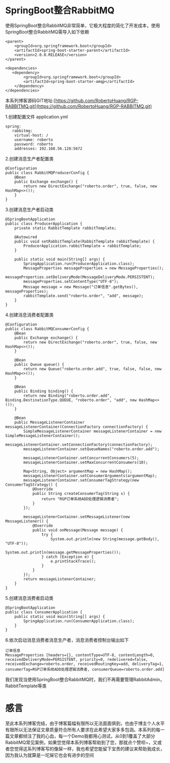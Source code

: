 # SpringBoot整合RabbitMQ
使用SpringBoot整合RabbitMQ非常简单，它极大程度的简化了开发成本，使用SpringBoot整合RabbitMQ需导入如下依赖
```
<parent>
    <groupId>org.springframework.boot</groupId>
    <artifactId>spring-boot-starter-parent</artifactId>
    <version>2.0.0.RELEASE</version>
</parent>

<dependencies>
   <dependency>
        <groupId>org.springframework.boot</groupId>
        <artifactId>spring-boot-starter-amqp</artifactId>
    </dependency>
</dependencies>
```
本系列博客源码GIT地址:[https://github.com/RobertoHuang/RGP-RABBITMQ.git](https://github.com/RobertoHuang/RGP-RABBITMQ.git)

1.创建配置文件 application.yml
```
spring:
   rabbitmq:
    virtual-host: /
    username: roberto
    password: roberto
    addresses: 192.168.56.128:5672
```
2.创建消息生产者配置类
```
@Configuration
public class RabbitMQProducerConfig {
    @Bean
    public Exchange exchange() {
        return new DirectExchange("roberto.order", true, false, new HashMap<>());
    }
}
```
3.创建消息生产者启动类
```
@SpringBootApplication
public class ProducerApplication {
    private static RabbitTemplate rabbitTemplate;

    @Autowired
    public void setRabbitTemplate(RabbitTemplate rabbitTemplate) {
        ProducerApplication.rabbitTemplate = rabbitTemplate;
    }

    public static void main(String[] args) {
        SpringApplication.run(ProducerApplication.class);
        MessageProperties messageProperties = new MessageProperties();
        messageProperties.setDeliveryMode(MessageDeliveryMode.PERSISTENT);
        messageProperties.setContentType("UTF-8");
        Message message = new Message("订单信息".getBytes(), messageProperties);
        rabbitTemplate.send("roberto.order", "add", message);
    }
}
```
4.创建消息消费者配置类
```
@Configuration
public class RabbitMQConsumerConfig {
    @Bean
    public Exchange exchange() {
        return new DirectExchange("roberto.order", true, false, new HashMap<>());
    }

    @Bean
    public Queue queue() {
        return new Queue("roberto.order.add", true, false, false, new HashMap<>());
    }

    @Bean
    public Binding binding() {
        return new Binding("roberto.order.add", Binding.DestinationType.QUEUE, "roberto.order", "add", new HashMap<>());
    }

    @Bean
    public MessageListenerContainer messageListenerContainer(ConnectionFactory connectionFactory) {
        SimpleMessageListenerContainer messageListenerContainer = new SimpleMessageListenerContainer();
        messageListenerContainer.setConnectionFactory(connectionFactory);
        messageListenerContainer.setQueueNames("roberto.order.add");

        messageListenerContainer.setConcurrentConsumers(5);
        messageListenerContainer.setMaxConcurrentConsumers(10);

        Map<String, Object> argumentMap = new HashMap();
        messageListenerContainer.setConsumerArguments(argumentMap);
        messageListenerContainer.setConsumerTagStrategy(new ConsumerTagStrategy() {
            @Override
            public String createConsumerTag(String s) {
                return "RGP订单系统ADD处理逻辑消费者";
            }
        });

        messageListenerContainer.setMessageListener(new MessageListener() {
            @Override
            public void onMessage(Message message) {
                try {
                    System.out.println(new String(message.getBody(), "UTF-8"));
                    System.out.println(message.getMessageProperties());
                } catch (Exception e) {
                    e.printStackTrace();
                }
            }
        });
        return messageListenerContainer;
    }
}
```
5.创建消息消费者启动类
```
@SpringBootApplication
public class ConsumerApplication {
    public static void main(String[] args) {
        SpringApplication.run(ConsumerApplication.class);
    }
}
```
6.依次启动消息消费者消息生产者，消息消费者控制台输出如下
```
订单信息
MessageProperties [headers={}, contentType=UTF-8, contentLength=0, receivedDeliveryMode=PERSISTENT, priority=0, redelivered=false, receivedExchange=roberto.order, receivedRoutingKey=add, deliveryTag=1, consumerTag=RGP订单系统ADD处理逻辑消费者, consumerQueue=roberto.order.add]
```
我们发现当使用SpringBoot整合RabbitMQ时，我们不再需要管理RabbitAdmin，RabbitTemplate等类

# 感言
至此本系列博客完结，由于博客篇幅有限所以无法面面俱到，也由于博主个人水平有限所以无法保证文章质量符合所有人要求在此希望大家多多包涵。本系列的每一篇文章都倾注了我的心血，每一个Demo我都用心测试，从0到1覆盖了大部分RabbitMQ常见案例，如果您觉得本系列博客帮助到了您，那就点个赞呗~，又或者您觉得这系列博客写的像屎一样，我也希望您能留下宝贵的建议来帮助我成长，因为我认为就算是一坨屎它也会有进步的空间